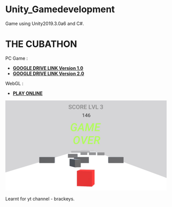 # Unity_Gamedevelopment
Game using Unity2019.3.0a6 and C#.

# THE CUBATHON

PC Game :
- [**GOOGLE DRIVE LINK Version 1.0**](https://drive.google.com/open?id=1VW87uo1MKU7ecXNskTrQN3Ib4Z8D3yh-)<br>
- [**GOOGLE DRIVE LINK Version 2.0**](https://drive.google.com/open?id=13s4ASWFxMCe7FBKpst0AqASL4EcWFBnW)<br>


WebGL : 
- [**PLAY ONLINE**](https://smrnjeet-22.itch.io/the-cubethon)<br>

![screenshot](https://github.com/smrnjeet222/Unity_Gamedevelopment/blob/master/MYGAME.png)


Learnt for yt channel - brackeys.

